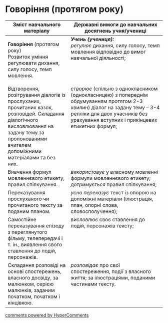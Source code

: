 <div id="hypercomments_widget" class="js-hypercomments-widget invisible"></div>

# Говоріння (протягом року)

<table>
  <tr>
    <td width="40%" align="center"><b>Зміст навчального матеріалу</b></td>
    <td width="60%" align="center"><b>Державні вимоги до навчальних досягнень учня/учениці</b></td>
  </tr>
<tbody>
  <tr>
    <td width="40%" style="vertical-align:top !important;">
    <p><b>Говоріння</b> (протягом року)<br>
Розвиток уміння регулювати дихання, силу голосу, темп мовлення.</td>
    <td width="60%" style="vertical-align:top !important;"> <i><b>Учень (учениця):</b></i><br>
<i>регулює</i> дихання, силу голосу, темп мовлення відповідно до вимог навчальної діяльності;</td>
  </tr>
  <tr>
    <td width="40%" style="vertical-align:top !important;">
 Відтворення, розігрування діалогів із прослуханих, прочитаних казок, розповідей. Складання діалогічного висловлювання на задану тему за пропонованими вчителем допоміжними матеріалами та без них. </td>
    <td width="60%" style="vertical-align:top !important;">
<i>створює</i> (спільно з однокласником (однокласницею) з попереднім обдумуванням протягом 2-3 хвилин) діалог на задану тему – 3-4 репліки для двох учасників без урахування вступних і прикінцевих етикетних формул;</td>
  </tr>
  <tr>
    <td width="40%" style="vertical-align:top !important;">
Вивчення формул мовленнєвого етикету, правил спілкування.</td>
    <td width="60%" style="vertical-align:top !important;">
<i>використовує</i> у власному мовленні формули мовленнєвого етикету;<br>
<i>дотримується</i> правил спілкування;</td>
  </tr>
  <tr>
    <td width="40%" style="vertical-align:top !important;">
Переказування прослуханого чи прочитаного тексту за поданим планом.</td>
    <td width="60%" style="vertical-align:top !important;">
<i>усно переказує</i> текст із опорою на допоміжні матеріали (ілюстрація, план, опорні слова, словосполучення);</td>
  </tr>
  <tr>
    <td width="40%" style="vertical-align:top !important;">
Самостійне переказування епізоду з переглянутого фільму, телепередачі і т. ін., виявлення свого ставлення до подій, персонажів.</td>
    <td width="60%" style="vertical-align:top !important;">
<i>висловлює</i> своє ставлення до подій, персонажів тексту;</td>
  </tr>
  <tr>
    <td width="40%" style="vertical-align:top !important;">
Складання розповіді на основі спостережень, власного досвіду, за малюнком, серією малюнків, заданим початком, початком і кінцівкою.</td>
    <td width="60%" style="vertical-align:top !important;">
<i>розповідає</i> про свої спостереження, події з власного життя; за ілюстраціями, поданими частинами тексту.</td>
  </tr>
</tbody>
</table>

<div class="js-hypercomments-container">
<a href="http://hypercomments.com" class="hc-link" title="comments widget">comments powered by HyperComments</a>
</div>